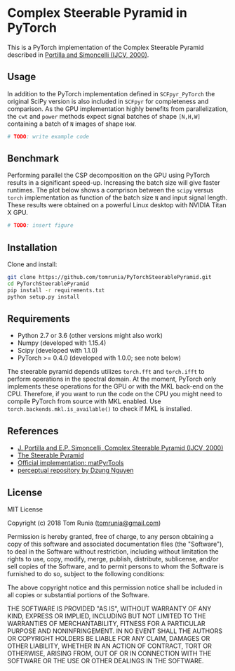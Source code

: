 # Complex Steerable Pyramid in PyTorch

This is a PyTorch implementation of the Complex Steerable Pyramid described in [Portilla and Simoncelli (IJCV, 2000)](http://www.cns.nyu.edu/~lcv/pubs/makeAbs.php?loc=Portilla99). 


## Usage

In addition to the PyTorch implementation defined in `SCFpyr_PyTorch` the original SciPy version is also included in `SCFpyr` for completeness and comparison. As the GPU implementation highly benefits from parallelization, the `cwt` and `power` methods expect signal batches of shape `[N,H,W]` containing a batch of `N` images of shape `HxW`.

```python
# TODO: write example code
```

## Benchmark

Performing parallel the CSP decomposition on the GPU using PyTorch results in a significant speed-up. Increasing the batch size will give faster runtimes. The plot below shows a comprison between the `scipy` versus `torch` implementation as function of the batch size `N` and input signal length. These results were obtained on a powerful Linux desktop with NVIDIA Titan X GPU.

```python
# TODO: insert figure
```

## Installation

Clone and install:

```sh
git clone https://github.com/tomrunia/PyTorchSteerablePyramid.git
cd PyTorchSteerablePyramid
pip install -r requirements.txt
python setup.py install
```

## Requirements

- Python 2.7 or 3.6 (other versions might also work)
- Numpy (developed with 1.15.4)
- Scipy (developed with 1.1.0)
- PyTorch >= 0.4.0 (developed with 1.0.0; see note below)

The steerable pyramid depends utilizes `torch.fft` and `torch.ifft` to perform operations in the spectral domain. At the moment, PyTorch only implements these operations for the GPU or with the MKL back-end on the CPU. Therefore, if you want to run the code on the CPU you might need to compile PyTorch from source with MKL enabled. Use `torch.backends.mkl.is_available()` to check if MKL is installed.

## References

- [J. Portilla and E.P. Simoncelli, Complex Steerable Pyramid (IJCV, 2000)](http://www.cns.nyu.edu/pub/eero/portilla99-reprint.pdf)
- [The Steerable Pyramid](http://www.cns.nyu.edu/~eero/steerpyr/)
- [Official implementation: matPyrTools](http://www.cns.nyu.edu/~lcv/software.php)
- [perceptual repository by Dzung Nguyen](https://github.com/andreydung/Steerable-filter)

## License

MIT License

Copyright (c) 2018 Tom Runia (tomrunia@gmail.com)

Permission is hereby granted, free of charge, to any person obtaining a copy
of this software and associated documentation files (the "Software"), to deal
in the Software without restriction, including without limitation the rights
to use, copy, modify, merge, publish, distribute, sublicense, and/or sell
copies of the Software, and to permit persons to whom the Software is
furnished to do so, subject to the following conditions:

The above copyright notice and this permission notice shall be included in all
copies or substantial portions of the Software.

THE SOFTWARE IS PROVIDED "AS IS", WITHOUT WARRANTY OF ANY KIND, EXPRESS OR
IMPLIED, INCLUDING BUT NOT LIMITED TO THE WARRANTIES OF MERCHANTABILITY,
FITNESS FOR A PARTICULAR PURPOSE AND NONINFRINGEMENT. IN NO EVENT SHALL THE
AUTHORS OR COPYRIGHT HOLDERS BE LIABLE FOR ANY CLAIM, DAMAGES OR OTHER
LIABILITY, WHETHER IN AN ACTION OF CONTRACT, TORT OR OTHERWISE, ARISING FROM,
OUT OF OR IN CONNECTION WITH THE SOFTWARE OR THE USE OR OTHER DEALINGS IN THE
SOFTWARE.